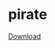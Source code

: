# pirate
[Download](https://github.com/jonkoops/pirate/blob/master/Pirate/bin/Release/Pirate.exe?raw=true)
